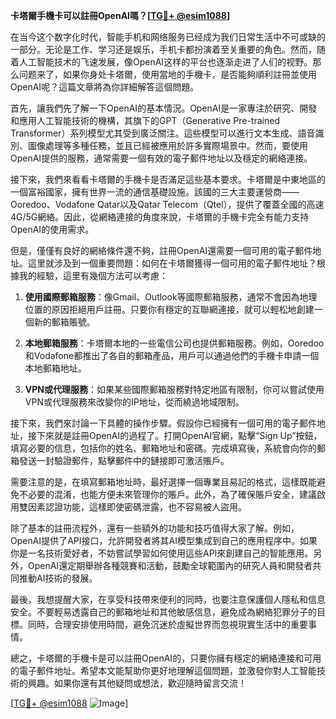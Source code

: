 **卡塔爾手機卡可以註冊OpenAI嗎？[[TG💪+ @esim1088](https://t.me/s/esim1088)]**

在当今这个数字化时代，智能手机和网络服务已经成为我们日常生活中不可或缺的一部分。无论是工作、学习还是娱乐，手机卡都扮演着至关重要的角色。然而，随着人工智能技术的飞速发展，像OpenAI这样的平台也逐渐走进了人们的视野。那么问题来了，如果你身处卡塔爾，使用當地的手機卡，是否能夠順利註冊並使用OpenAI呢？這篇文章將為你詳細解答這個問題。

首先，讓我們先了解一下OpenAI的基本情況。OpenAI是一家專注於研究、開發和應用人工智能技術的機構，其旗下的GPT（Generative Pre-trained Transformer）系列模型尤其受到廣泛關注。這些模型可以進行文本生成、語音識別、圖像處理等多種任務，並且已經被應用於許多實際場景中。然而，要使用OpenAI提供的服務，通常需要一個有效的電子郵件地址以及穩定的網絡連接。

接下來，我們來看看卡塔爾的手機卡是否滿足這些基本要求。卡塔爾是中東地區的一個富裕國家，擁有世界一流的通信基礎設施。該國的三大主要運營商——Ooredoo、Vodafone Qatar以及Qatar Telecom（Qtel），提供了覆蓋全國的高速4G/5G網絡。因此，從網絡連接的角度來說，卡塔爾的手機卡完全有能力支持OpenAI的使用需求。

但是，僅僅有良好的網絡條件還不夠，註冊OpenAI還需要一個可用的電子郵件地址。這里就涉及到一個重要問題：如何在卡塔爾獲得一個可用的電子郵件地址？根據我的經驗，這里有幾個方法可以考慮：

1. **使用國際郵箱服務**：像Gmail、Outlook等國際郵箱服務，通常不會因為地理位置的原因拒絕用戶註冊。只要你有穩定的互聯網連接，就可以輕松地創建一個新的郵箱賬號。

2. **本地郵箱服務**：卡塔爾本地的一些電信公司也提供郵箱服務。例如，Ooredoo和Vodafone都推出了各自的郵箱產品，用戶可以通過他們的手機卡申請一個本地郵箱地址。

3. **VPN或代理服務**：如果某些國際郵箱服務對特定地區有限制，你可以嘗試使用VPN或代理服務來改變你的IP地址，從而繞過地域限制。

接下來，我們來討論一下具體的操作步驟。假設你已經擁有一個可用的電子郵件地址，接下來就是註冊OpenAI的過程了。打開OpenAI官網，點擊“Sign Up”按鈕，填寫必要的信息，包括你的姓名、郵箱地址和密碼。完成填寫後，系統會向你的郵箱發送一封驗證郵件，點擊郵件中的鏈接即可激活賬戶。

需要注意的是，在填寫郵箱地址時，最好選擇一個專業且易記的格式，這樣既能避免不必要的混淆，也能方便未來管理你的賬戶。此外，為了確保賬戶安全，建議啟用雙因素認證功能，這樣即使密碼泄露，也不容易被人盜用。

除了基本的註冊流程外，還有一些額外的功能和技巧值得大家了解。例如，OpenAI提供了API接口，允許開發者將其AI模型集成到自己的應用程序中。如果你是一名技術愛好者，不妨嘗試學習如何使用這些API來創建自己的智能應用。另外，OpenAI還定期舉辦各種競賽和活動，鼓勵全球範圍內的研究人員和開發者共同推動AI技術的發展。

最後，我想提醒大家，在享受科技帶來便利的同時，也要注意保護個人隱私和信息安全。不要輕易透露自己的郵箱地址和其他敏感信息，避免成為網絡犯罪分子的目標。同時，合理安排使用時間，避免沉迷於虛擬世界而忽視現實生活中的重要事情。

總之，卡塔爾的手機卡是可以註冊OpenAI的，只要你擁有穩定的網絡連接和可用的電子郵件地址。希望本文能幫助你更好地理解這個問題，並激發你對人工智能技術的興趣。如果你還有其他疑問或想法，歡迎隨時留言交流！

[[TG💪+ @esim1088](https://t.me/s/esim1088) ![Image](https://i.postimg.cc/4NQfJmqS/Snipaste-2025-05-13-00-14-12.png)]
